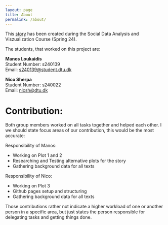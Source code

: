 ```yaml
---
layout: page
title: About
permalink: /about/
---
```


This [story](https://nicosrp.github.io/) has been created during the Social Data Analysis and Viszualization Course (Spring 24).

The students, that worked on this project are:

**Manos Loukaidis**\
Student Number: s240139\
Email:          s240139@student.dtu.dk

**Nico Sherpa**\
Student Number: s240022\
Email:          nicsh@dtu.dk

<h1>Contribution:</h1>

Both group members worked on all tasks together and helped each other. I we should state focus areas of our contribution, this would be the most accurate:

Responsibility of Manos:
- Working on Plot 1 and 2
- Researching and Testing alternative plots for the story
- Gathering background data for all texts

Responsibility of Nico:
- Working on Plot 3
- Github pages setup and structuring
- Gathering background data for all texts

Those contributions rather not indicate a higher workload of one or another person in a specific area, but just states the person responsible for delegating tasks and getting things done.